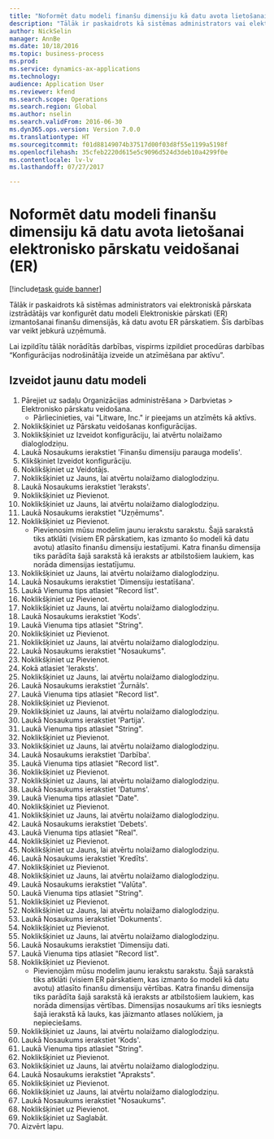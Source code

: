 ```yaml
--- 
title: "Noformēt datu modeli finanšu dimensiju kā datu avota lietošanai elektronisko pārskatu veidošanai (ER)"
description: "Tālāk ir paskaidrots kā sistēmas administrators vai elektroniskā pārskata izstrādātājs var konfigurēt datu modeli Elektroniskie pārskati (ER) izmantošanai finanšu dimensijās, kā datu avotu ER pārskatiem."
author: NickSelin
manager: AnnBe
ms.date: 10/18/2016
ms.topic: business-process
ms.prod: 
ms.service: dynamics-ax-applications
ms.technology: 
audience: Application User
ms.reviewer: kfend
ms.search.scope: Operations
ms.search.region: Global
ms.author: nselin
ms.search.validFrom: 2016-06-30
ms.dyn365.ops.version: Version 7.0.0
ms.translationtype: HT
ms.sourcegitcommit: f01d88149074b37517d00f03d8f55e1199a5198f
ms.openlocfilehash: 35cfeb2220d615e5c9096d524d3deb10a4299f0e
ms.contentlocale: lv-lv
ms.lasthandoff: 07/27/2017

---
```

# <a name="design-data-model-to-use-financial-dimensions-as-a-data-source-for-electronic-reporting-er"></a>Noformēt datu modeli finanšu dimensiju kā datu avota lietošanai elektronisko pārskatu veidošanai (ER)

[!include[task guide banner](../../includes/task-guide-banner.md)]

Tālāk ir paskaidrots kā sistēmas administrators vai elektroniskā pārskata izstrādātājs var konfigurēt datu modeli Elektroniskie pārskati (ER) izmantošanai finanšu dimensijās, kā datu avotu ER pārskatiem. Šīs darbības var veikt jebkurā uzņēmumā.

Lai izpildītu tālāk norādītās darbības, vispirms izpildiet procedūras darbības “Konfigurācijas nodrošinātāja izveide un atzīmēšana par aktīvu”.


## <a name="create-a-new-data-model"></a>Izveidot jaunu datu modeli
1. Pārejiet uz sadaļu Organizācijas administrēšana > Darbvietas > Elektronisko pārskatu veidošana.
    * Pārliecinieties, vai "Litware, Inc." ir pieejams un atzīmēts kā aktīvs.  
2. Noklikšķiniet uz Pārskatu veidošanas konfigurācijas.
3. Noklikšķiniet uz Izveidot konfigurāciju, lai atvērtu nolaižamo dialoglodziņu.
4. Laukā Nosaukums ierakstiet 'Finanšu dimensiju parauga modelis'.
5. Klikšķiniet Izveidot konfigurāciju.
6. Noklikšķiniet uz Veidotājs.
7. Noklikšķiniet uz Jauns, lai atvērtu nolaižamo dialoglodziņu.
8. Laukā Nosaukums ierakstiet 'Ieraksts'.
9. Noklikšķiniet uz Pievienot.
10. Noklikšķiniet uz Jauns, lai atvērtu nolaižamo dialoglodziņu.
11. Laukā Nosaukums ierakstiet "Uzņēmums".
12. Noklikšķiniet uz Pievienot.
    * Pievienosim mūsu modelim jaunu ierakstu sarakstu. Šajā sarakstā tiks atklāti (visiem ER pārskatiem, kas izmanto šo modeli kā datu avotu) atlasīto finanšu dimensiju iestatījumi. Katra finanšu dimensija tiks parādīta šajā sarakstā kā ieraksts ar atbilstošiem laukiem, kas norāda dimensijas iestatījumu.  
13. Noklikšķiniet uz Jauns, lai atvērtu nolaižamo dialoglodziņu.
14. Laukā Nosaukums ierakstiet 'Dimensiju iestatīšana'.
15. Laukā Vienuma tips atlasiet "Record list".
16. Noklikšķiniet uz Pievienot.
17. Noklikšķiniet uz Jauns, lai atvērtu nolaižamo dialoglodziņu.
18. Laukā Nosaukums ierakstiet 'Kods'.
19. Laukā Vienuma tips atlasiet "String".
20. Noklikšķiniet uz Pievienot.
21. Noklikšķiniet uz Jauns, lai atvērtu nolaižamo dialoglodziņu.
22. Laukā Nosaukums ierakstiet "Nosaukums".
23. Noklikšķiniet uz Pievienot.
24. Kokā atlasiet 'Ieraksts'.
25. Noklikšķiniet uz Jauns, lai atvērtu nolaižamo dialoglodziņu.
26. Laukā Nosaukums ierakstiet 'Žurnāls'.
27. Laukā Vienuma tips atlasiet "Record list".
28. Noklikšķiniet uz Pievienot.
29. Noklikšķiniet uz Jauns, lai atvērtu nolaižamo dialoglodziņu.
30. Laukā Nosaukums ierakstiet 'Partija'.
31. Laukā Vienuma tips atlasiet "String".
32. Noklikšķiniet uz Pievienot.
33. Noklikšķiniet uz Jauns, lai atvērtu nolaižamo dialoglodziņu.
34. Laukā Nosaukums ierakstiet 'Darbība'.
35. Laukā Vienuma tips atlasiet "Record list".
36. Noklikšķiniet uz Pievienot.
37. Noklikšķiniet uz Jauns, lai atvērtu nolaižamo dialoglodziņu.
38. Laukā Nosaukums ierakstiet 'Datums'.
39. Laukā Vienuma tips atlasiet "Date".
40. Noklikšķiniet uz Pievienot.
41. Noklikšķiniet uz Jauns, lai atvērtu nolaižamo dialoglodziņu.
42. Laukā Nosaukums ierakstiet 'Debets'.
43. Laukā Vienuma tips atlasiet "Real".
44. Noklikšķiniet uz Pievienot.
45. Noklikšķiniet uz Jauns, lai atvērtu nolaižamo dialoglodziņu.
46. Laukā Nosaukums ierakstiet 'Kredīts'.
47. Noklikšķiniet uz Pievienot.
48. Noklikšķiniet uz Jauns, lai atvērtu nolaižamo dialoglodziņu.
49. Laukā Nosaukums ierakstiet "Valūta".
50. Laukā Vienuma tips atlasiet "String".
51. Noklikšķiniet uz Pievienot.
52. Noklikšķiniet uz Jauns, lai atvērtu nolaižamo dialoglodziņu.
53. Laukā Nosaukums ierakstiet 'Dokuments'.
54. Noklikšķiniet uz Pievienot.
55. Noklikšķiniet uz Jauns, lai atvērtu nolaižamo dialoglodziņu.
56. Laukā Nosaukums ierakstiet 'Dimensiju dati.
57. Laukā Vienuma tips atlasiet "Record list".
58. Noklikšķiniet uz Pievienot.
    * Pievienojām mūsu modelim jaunu ierakstu sarakstu. Šajā sarakstā tiks atklāti (visiem ER pārskatiem, kas izmanto šo modeli kā datu avotu) atlasīto finanšu dimensiju vērtības. Katra finanšu dimensija tiks parādīta šajā sarakstā kā ieraksts ar atbilstošiem laukiem, kas norāda dimensijas vērtības. Dimensijas nosaukums arī tiks iesniegts šajā ierakstā kā lauks, kas jāizmanto atlases nolūkiem, ja nepieciešams.  
59. Noklikšķiniet uz Jauns, lai atvērtu nolaižamo dialoglodziņu.
60. Laukā Nosaukums ierakstiet 'Kods'.
61. Laukā Vienuma tips atlasiet "String".
62. Noklikšķiniet uz Pievienot.
63. Noklikšķiniet uz Jauns, lai atvērtu nolaižamo dialoglodziņu.
64. Laukā Nosaukums ierakstiet "Apraksts".
65. Noklikšķiniet uz Pievienot.
66. Noklikšķiniet uz Jauns, lai atvērtu nolaižamo dialoglodziņu.
67. Laukā Nosaukums ierakstiet "Nosaukums".
68. Noklikšķiniet uz Pievienot.
69. Noklikšķiniet uz Saglabāt.
70. Aizvērt lapu.


